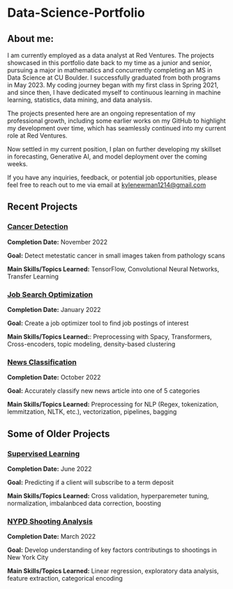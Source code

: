 # Data-Science-Portfolio

## About me:

I am currently employed as a data analyst at Red Ventures. The projects showcased in this portfolio date back to my time as a junior and senior, pursuing a major in mathematics and concurrently completing an MS in Data Science at CU Boulder. I successfully graduated from both programs in May 2023. My coding journey began with my first class in Spring 2021, and since then, I have dedicated myself to continuous learning in machine learning, statistics, data mining, and data analysis.

The projects presented here are an ongoing representation of my professional growth, including some earlier works on my GitHub to highlight my development over time, which has seamlessly continued into my current role at Red Ventures.

Now settled in my current position, I plan on further developing my skillset in forecasting, Generative AI, and model deployment over the coming weeks. 

If you have any inquiries, feedback, or potential job opportunities, please feel free to reach out to me via email at kylenewman1214@gmail.com

## Recent Projects
### [Cancer Detection](https://github.com/kylenewm/Cancer_Detection)

**Completion Date:** November 2022

**Goal:** Detect metestatic cancer in small images taken from pathology scans

**Main Skills/Topics Learned:** TensorFlow, Convolutional Neural Networks, Transfer Learning

### [Job Search Optimization](https://github.com/kylenewm/Job-Search-Optimization)
**Completion Date:** January 2022 

**Goal:** Create a job optimizer tool to find job postings of interest

**Main Skills/Topics Learned:**: Preprocessing with Spacy, Transformers, Cross-encoders, topic modeling, density-based clustering

### [News Classification](https://github.com/kylenewm/News_Classifcation)
**Completion Date:** October 2022

**Goal:** Accurately classify new news article into one of 5 categories

**Main Skills/Topics Learned:** Preprocessing for NLP (Regex, tokenization, lemmitzation, NLTK, etc.), vectorization, pipelines, bagging

## Some of Older Projects

### [Supervised Learning](https://github.com/kylenewm/First-Supervised-Learning-Project)

**Completion Date:** June 2022

**Goal:** Predicting if a client will subscribe to a term deposit

**Main Skills/Topics Learned:** Cross validation, hyperparemeter tuning, normalization, imbalanbced data correction, boosting

### [NYPD Shooting Analysis](https://github.com/kylenewm/NYPD-Shooting-Analysis)  
**Completion Date:** March 2022

**Goal:** Develop understanding of key factors contributings to shootings in New York City 

**Main Skills/Topics Learned:** Linear regression, exploratory data analysis, feature extraction, categorical encoding



